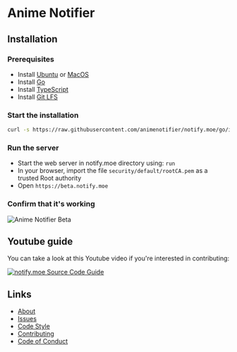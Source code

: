 # Anime Notifier

## Installation

### Prerequisites

* Install [Ubuntu](https://www.ubuntu.com/) or [MacOS](https://en.wikipedia.org/wiki/MacOS)
* Install [Go](https://golang.org/dl/)
* Install [TypeScript](https://www.typescriptlang.org/)
* Install [Git LFS](https://git-lfs.github.com/)

### Start the installation

```bash
curl -s https://raw.githubusercontent.com/animenotifier/notify.moe/go/install.sh | bash
```

### Run the server

* Start the web server in notify.moe directory using: `run`
* In your browser, import the file `security/default/rootCA.pem` as a trusted Root authority
* Open `https://beta.notify.moe`

### Confirm that it's working

![Anime Notifier Beta](https://puu.sh/A08nW/3a0b7c4490.png)

## Youtube guide

You can take a look at this Youtube video if you're interested in contributing:

[![notify.moe Source Code Guide](https://i1.ytimg.com/vi/c6e-F51e_8w/maxresdefault.jpg)](https://www.youtube.com/watch?v=c6e-F51e_8w&amp=&t=3m42s)

## Links

- [About](ABOUT.md)
- [Issues](https://github.com/animenotifier/notify.moe/projects/10)
- [Code Style](CODE_STYLE.md)
- [Contributing](CONTRIBUTING.md)
- [Code of Conduct](CODE_OF_CONDUCT.md)
